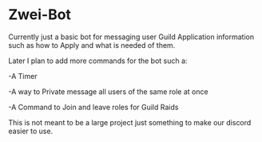 # Zwei-Bot
Currently just a basic bot for messaging user Guild Application information such as how to Apply and what is needed of them.

Later I plan to add more commands for the bot such a:

-A Timer

-A way to Private message all users of the same role at once

-A Command to Join and leave roles for Guild Raids

This is not meant to be a large project just something to make our discord easier to use.
